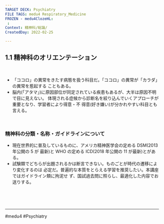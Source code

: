 ```yaml
---
TARGET DECK: Psychiatry
FILE TAGS: medu4 Respiratory_Medicine
FROZEN - medu4ClozeHL:
 : 
Context: 精神科/総論/
CreatedDay: 2022-02-25

---
```


## 1.1 精神科のオリエンテーション

<br>

* 「ココロ」の異常をきたす病態を扱う科目だ。「ココロ」の異常が「カラダ」の異常を惹起する こともある。
* 脳内(「アタマ」)に原因部位が同定されている疾患もあるが、大半は原因不明で目に見えない。 体現される症候から診断名を絞り込んでいくアプローチが重要となり、学習者により得意・不 得意(好き嫌い)が分かれやすい科目とも言える。

<br>

### 精神科の分類・名称・ガイドラインについて
* 現在世界的に普及しているものに、アメリカ精神医学会の定める DSM(2013 年公開の 5 が 最新)と WHO の定める ICD(2018 年公開の 11 が最新)とがある。
* 試験類でどちらが出題されるかは断言できない。ものごとが時代の遷移により変化するのは 必定だ。普遍的な本質をとらえる学習を推奨したい。本講座ではガイドライン類に拘泥せ ず、国試過去問に照らし、最適化した内容でお送りする。

<br><br><br>

---
#medu4 #Psychiatry 
